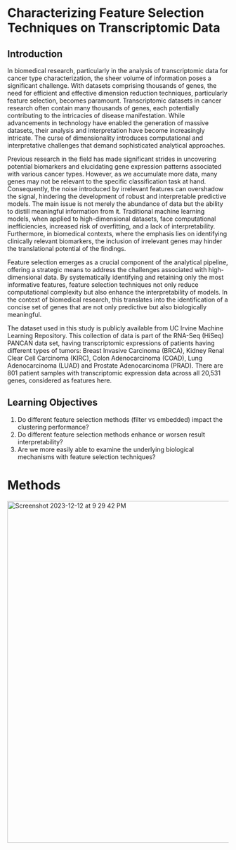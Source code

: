 # Characterizing Feature Selection Techniques on Transcriptomic Data
## Introduction
In biomedical research, particularly in the analysis of transcriptomic data for cancer type characterization, the sheer volume of information poses a significant challenge. With datasets comprising thousands of genes, the need for efficient and effective dimension reduction techniques, particularly feature selection, becomes paramount. Transcriptomic datasets in cancer research often contain many thousands of genes, each potentially contributing to the intricacies of disease manifestation. While advancements in technology have enabled the generation of massive datasets, their analysis and interpretation have become increasingly intricate. The curse of dimensionality introduces computational and interpretative challenges that demand sophisticated analytical approaches.

Previous research in the field has made significant strides in uncovering potential biomarkers and elucidating gene expression patterns associated with various cancer types. However, as we accumulate more data, many genes may not be relevant to the specific classification task at hand. Consequently, the noise introduced by irrelevant features can overshadow the signal, hindering the development of robust and interpretable predictive models. The main issue is not merely the abundance of data but the ability to distill meaningful information from it. Traditional machine learning models, when applied to high-dimensional datasets, face computational inefficiencies, increased risk of overfitting, and a lack of interpretability. Furthermore, in biomedical contexts, where the emphasis lies on identifying clinically relevant biomarkers, the inclusion of irrelevant genes may hinder the translational potential of the findings.

Feature selection emerges as a crucial component of the analytical pipeline, offering a strategic means to address the challenges associated with high-dimensional data. By systematically identifying and retaining only the most informative features, feature selection techniques not only reduce computational complexity but also enhance the interpretability of models. In the context of biomedical research, this translates into the identification of a concise set of genes that are not only predictive but also biologically meaningful.

The dataset used in this study is publicly available from UC Irvine Machine Learning Repository. This collection of data is part of the RNA-Seq (HiSeq) PANCAN data set, having transcriptomic expressions of patients having different types of tumors: Breast Invasive Carcinoma (BRCA), Kidney Renal Clear Cell Carcinoma (KIRC), Colon Adenocarcinoma (COAD), Lung Adenocarcinoma (LUAD) and Prostate Adenocarcinoma (PRAD). There are 801 patient samples with transcriptomic expression data across all 20,531 genes, considered as features here.

## Learning Objectives
1. Do different feature selection methods (filter vs embedded) impact the clustering performance? 
2. Do different feature selection methods enhance or worsen result 	interpretability?
3. Are we more easily able to examine the underlying 	biological 	mechanisms with feature selection techniques? 

# Methods
<img width="778" alt="Screenshot 2023-12-12 at 9 29 42 PM" src="https://github.com/AarzuGupta/DimReduction/assets/21696736/78f3b15f-15d2-49ba-891a-ae044a9de96d">



